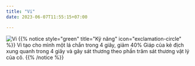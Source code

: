 ```yaml
---
title: "Vi"
date: 2023-06-07T11:55:15+07:00

---
```

![Vi](https://storage.googleapis.com/www.publish.nocodesites.co.uk/prod/2542/files/38d03540781d35fdf9c9f371f21b45161a87b628494c1307f80e9f9ca1eff1844dbb02a369cb56aea9948b2591b2fafd460ce74c19e624b572d47f0411e6d467.png)
{{% notice style="green" title="Kỹ năng" icon="exclamation-circle" %}}
Vi tạo cho mình một lá chắn trong 4 giây, giảm 40% Giáp của kẻ địch xung quanh trong 4 giây và gây sát thương theo phần trăm sát thương vật lý của cô.
{{% /notice %}}